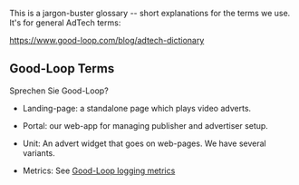This is a jargon-buster glossary -- short explanations for the terms we use. It's for general AdTech terms: 

https://www.good-loop.com/blog/adtech-dictionary

## Good-Loop Terms 

Sprechen Sie Good-Loop?

* Landing-page: a standalone page which plays video adverts.

* Portal: our web-app for managing publisher and advertiser setup.

* Unit: An advert widget that goes on web-pages. We have several variants.

* Metrics: See [Good-Loop logging metrics](Canonical-Terminology-for-Logging-Good-Loop-Events.html)
